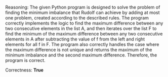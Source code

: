 Reasoning: The given Python program is designed to solve the problem of finding the minimum imbalance that Rudolf can achieve by adding at most one problem, created according to the described rules. The program correctly implements the logic to find the maximum difference between any two consecutive elements in the list A, and then iterates over the list F to find the minimum of the maximum difference between any two consecutive elements in A after subtracting the value of f from the left and right elements for all f in F. The program also correctly handles the case where the maximum difference is not unique and returns the maximum of the minimum imbalance and the second maximum difference. Therefore, the program is correct.

Correctness: **True**